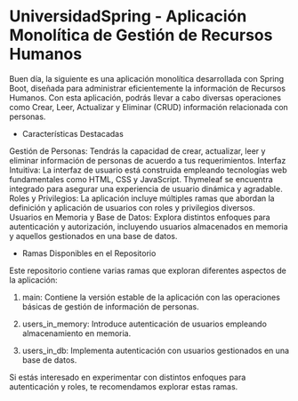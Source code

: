 # UniversidadSpring - Aplicación Monolítica de Gestión de Recursos Humanos

Buen día, la siguiente es una aplicación monolítica desarrollada con Spring Boot, diseñada para administrar eficientemente la información de Recursos Humanos. Con esta aplicación, podrás llevar a cabo diversas operaciones como Crear, Leer, Actualizar y Eliminar (CRUD) información relacionada con personas.

- Características Destacadas

Gestión de Personas: Tendrás la capacidad de crear, actualizar, leer y eliminar información de personas de acuerdo a tus requerimientos.
Interfaz Intuitiva: La interfaz de usuario está construida empleando tecnologías web fundamentales como HTML, CSS y JavaScript. Thymeleaf se encuentra integrado para asegurar una experiencia de usuario dinámica y agradable.
Roles y Privilegios: La aplicación incluye múltiples ramas que abordan la definición y aplicación de usuarios con roles y privilegios diversos.
Usuarios en Memoria y Base de Datos: Explora distintos enfoques para autenticación y autorización, incluyendo usuarios almacenados en memoria y aquellos gestionados en una base de datos.

- Ramas Disponibles en el Repositorio

Este repositorio contiene varias ramas que exploran diferentes aspectos de la aplicación:

1) main: Contiene la versión estable de la aplicación con las operaciones básicas de gestión de información de personas.

2) users_in_memory: Introduce autenticación de usuarios empleando almacenamiento en memoria.

3) users_in_db: Implementa autenticación con usuarios gestionados en una base de datos.

Si estás interesado en experimentar con distintos enfoques para autenticación y roles, te recomendamos explorar estas ramas.
